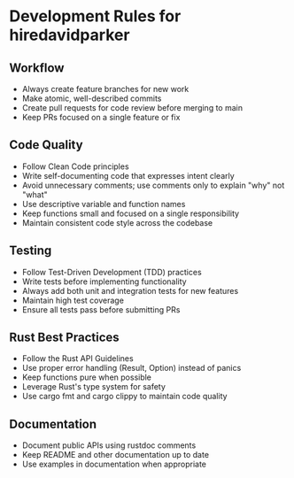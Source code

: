# Development Rules for hiredavidparker

## Workflow
- Always create feature branches for new work
- Make atomic, well-described commits
- Create pull requests for code review before merging to main
- Keep PRs focused on a single feature or fix

## Code Quality
- Follow Clean Code principles
- Write self-documenting code that expresses intent clearly
- Avoid unnecessary comments; use comments only to explain "why" not "what"
- Use descriptive variable and function names
- Keep functions small and focused on a single responsibility
- Maintain consistent code style across the codebase

## Testing
- Follow Test-Driven Development (TDD) practices
- Write tests before implementing functionality
- Always add both unit and integration tests for new features
- Maintain high test coverage
- Ensure all tests pass before submitting PRs

## Rust Best Practices
- Follow the Rust API Guidelines
- Use proper error handling (Result, Option) instead of panics
- Keep functions pure when possible
- Leverage Rust's type system for safety
- Use cargo fmt and cargo clippy to maintain code quality

## Documentation
- Document public APIs using rustdoc comments
- Keep README and other documentation up to date
- Use examples in documentation when appropriate